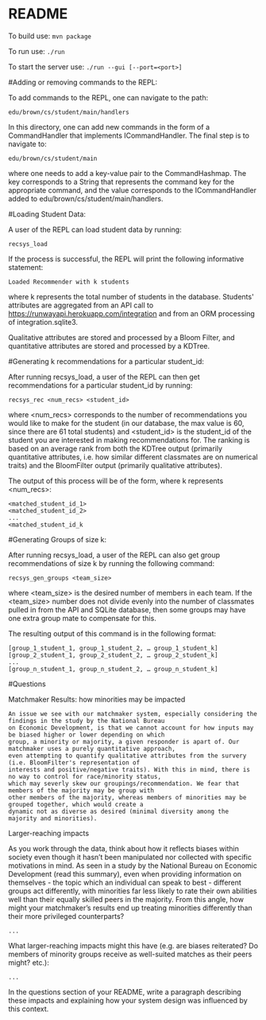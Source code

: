 # README
To build use:
`mvn package`

To run use:
`./run`

To start the server use:
`./run --gui [--port=<port>]`

#Adding or removing commands to the REPL:

To add commands to the REPL, one can navigate to the path:

    edu/brown/cs/student/main/handlers

In this directory, one can add new commands in the form of a CommandHandler that
implements ICommandHandler. The final step is to navigate to:
    
    edu/brown/cs/student/main

where one needs to add a key-value pair to the CommandHashmap. The key corresponds to a 
String that represents the command key for the appropriate command, and the value corresponds to the 
ICommandHandler added to edu/brown/cs/student/main/handlers.

#Loading Student Data:
 
A user of the REPL can load student data by running:

    recsys_load

If the process is successful, the REPL will print the following informative statement:

    Loaded Recommender with k students

where k represents the total number of students in the database. Students' attributes are aggregated from 
an API call to https://runwayapi.herokuapp.com/integration and from an ORM processing of integration.sqlite3.

Qualitative attributes are stored and processed by a Bloom Filter, and quantitative attributes are 
stored and processed by a KDTree.

#Generating k recommendations for a particular student_id:

After running recsys_load, a user of the REPL can then get recommendations for a 
particular student_id by running:

    recsys_rec <num_recs> <student_id>

where <num_recs> corresponds to the number of recommendations you would like to make for the student (in our database, 
the max value is 60, since there are 61 total students) and <student_id> is the student_id of the student you are 
interested in making recommendations for. The ranking is based on an average rank from both the KDTree output 
(primarily quantitative attributes, i.e. how similar different classmates are on numerical traits) and the BloomFilter 
output (primarily qualitative attributes).

The output of this process will be of the form, where k represents <num_recs>:

    <matched_student_id_1>
    <matched_student_id_2>
    ...
    <matched_student_id_k

#Generating Groups of size k:

After running recsys_load, a user of the REPL can also get group recommendations of size k by 
running the following command:

    recsys_gen_groups <team_size>

where <team_size> is the desired number of members in each team. If the <team_size> number does not
divide evenly into the number of classmates pulled in from the API and SQLite database, then some groups may have one
extra group mate to compensate for this.

The resulting output of this command is in the following format:

    [group_1_student_1, group_1_student_2, … group_1_student_k]
    [group_2_student_1, group_2_student_2, … group_2_student_k]
    ...
    [group_n_student_1, group_n_student_2, … group_n_student_k]

#Questions

Matchmaker Results: how minorities may be impacted

    An issue we see with our matchmaker system, especially considering the findings in the study by the National Bureau
    on Economic Development, is that we cannot account for how inputs may be biased higher or lower depending on which
    group, a minority or majority, a given responder is apart of. Our matchmaker uses a purely quantitative approach,
    even attempting to quantify qualitative attributes from the survery (i.e. BloomFilter's representation of 
    interests and positive/negative traits). With this in mind, there is no way to control for race/minority status, 
    which may severly skew our groupings/recommendation. We fear that members of the majority may be group with 
    other members of the majority, whereas members of minorities may be grouped together, which would create a
    dynamic not as diverse as desired (minimal diversity among the majority and minorities).

Larger-reaching impacts

    
    

As you work through the data, think about how it reflects biases within society even though it hasn’t been 
manipulated nor collected with specific motivations in mind. As seen in a study by the National Bureau on Economic 
Development (read this summary), even when providing information on themselves - the topic which an individual can 
speak to best - different groups act differently, with minorities far less likely to rate their own abilities well 
than their equally skilled peers in the majority. From this angle, how might your matchmaker’s results end up treating
minorities differently than their more privileged counterparts? 

    ...


What larger-reaching impacts might this have (e.g. are biases reiterated? Do members of minority groups receive 
as well-suited matches as their peers might? etc.):

    ...
    
In the questions section of your README, write a paragraph describing these impacts and explaining how your system 
design was influenced by this context.